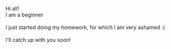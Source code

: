 Hi all!
<br>I am a beginner<br>
<br>I just started doing my homework, for which I am very ashamed :(<br>
<br> I'll catch up with you soon! <br> 
